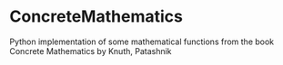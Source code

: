 # ConcreteMathematics

Python implementation of some mathematical functions from the book Concrete Mathematics by Knuth, Patashnik
